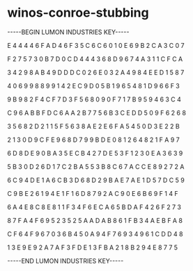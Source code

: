 # winos-conroe-stubbing

-----BEGIN LUMON INDUSTRIES KEY-----

E 4 4 4 4 6 F A D 4 6 F 3 5 C 6 C 6 0 1 0 E 6 9 B 2 C A 3 C 0 7

F 2 7 5 7 3 0 B 7 D 0 C D 4 4 4 3 6 8 D 9 6 7 4 A 3 1 1 C F C A

3 4 2 9 8 A B 4 9 D D D C 0 2 6 E 0 3 2 A 4 9 8 4 E E D 1 5 8 7

4 0 6 9 9 8 8 9 9 1 4 2 E C 9 D 0 5 B 1 9 6 5 4 8 1 D 9 6 6 F 3

9 B 9 8 2 F 4 C F 7 D 3 F 5 6 8 0 9 0 F 7 1 7 B 9 5 9 4 6 3 C 4

C 9 6 A B B F D C 6 A A 2 B 7 7 5 6 B 3 C E D D 5 0 9 F 6 2 6 8

3 5 6 8 2 D 2 1 1 5 F 5 6 3 8 A E 2 E 6 F A 5 4 5 0 D 3 E 2 2 B

2 1 3 0 D 9 C F E 9 6 8 D 7 9 9 B D E 0 8 1 2 6 4 8 2 1 F A 9 7

6 D 8 D E 9 0 B A 3 5 E C B 4 2 7 D E 5 3 F 1 2 3 0 E A 3 6 3 9

5 B 3 0 D 2 6 D 1 7 C 2 B A 5 5 3 B 8 C 6 7 A C C E 8 9 2 7 2 A

6 C 9 4 D E 1 A 6 C B 3 D 6 8 D 2 9 B A E 7 A E 1 D 5 7 D C 5 9

C 9 B E 2 6 1 9 4 E 1 F 1 6 D 8 7 9 2 A C 9 0 E 6 B 6 9 F 1 4 F

6 A 4 E 8 C 8 E 8 1 1 F 3 4 F 6 E C A 6 5 B D A F 4 2 6 F 2 7 3

8 7 F A 4 F 6 9 5 2 3 5 2 5 A A D A B 8 6 1 F B 3 4 A E B F A 8

C F 6 4 F 9 6 7 0 3 6 B 4 5 0 A 9 4 F 7 6 9 3 4 9 6 1 C D D 4 8

1 3 E 9 E 9 2 A 7 A F 3 F D E 1 3 F B A 2 1 8 B 2 9 4 E 8 7 7 5

-----END LUMON INDUSTRIES KEY-----
